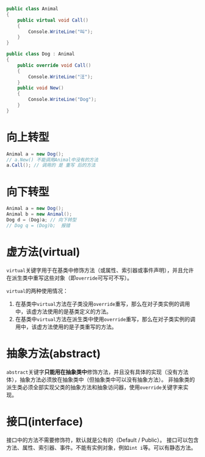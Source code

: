 ```c#
public class Animal
{
	public virtual void Call()
	{
		Console.WriteLine("叫");
	}
}

public class Dog : Animal
{
	public override void Call()
	{
		Console.WriteLine("汪");
	}
	public void New()
	{
		Console.WriteLine("Dog");
	}
}
```

# 向上转型

```c#
Animal a = new Dog();
// a.New() 不能调用Animal中没有的方法
a.Call(); // 调用的 是 重写 后的方法
```

# 向下转型

```C#
Animal a = new Dog();
Animal b = new Animal();
Dog d = (Dog)a; // 向下转型 
// Dog q = (Dog)b;  报错
```

# 虚方法(virtual)

`virtual`关键字用于在基类中修饰方法（或属性、索引器或事件声明），并且允许在派生类中重写这些对象（即`override`可写可不写）。

`virtual`的两种使用情况：
1. 在基类中`virtual`方法在子类没用`override`重写，那么在对子类实例的调用中，该虚方法使用的是基类定义的方法。
2. 在基类中`virtual`方法在派生类中使用`override`重写，那么在对子类实例的调用中，该虚方法使用的是子类重写的方法。

# 抽象方法(abstract)

`abstract`关键字**只能用在抽象类中**修饰方法，并且没有具体的实现（没有方法体），抽象方法必须放在抽象类中（但抽象类中可以没有抽象方法）。
非抽象类的派生类必须全部实现父类的抽象方法和抽象访问器，使用`override`关键字来实现。

# 接口(interface)

接口中的方法不需要修饰符，默认就是公有的（Default / Public）。
接口可以包含方法、属性、索引器、事件。不能有实例对象，例如`int i`等。可以有静态方法。


